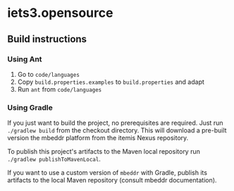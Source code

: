 # iets3.opensource

## Build instructions
### Using Ant
1. Go to `code/languages`
2. Copy `build.properties.examples` to `build.properties` and adapt
3. Run `ant` from `code/languages`

### Using Gradle
If you just want to build the project, no prerequisites are required. Just run `./gradlew build` from the checkout
directory. This will download a pre-built version the mbeddr platform from the itemis Nexus repository.

To publish this project's artifacts to the Maven local repository run `./gradlew publishToMavenLocal`.

If you want to use a custom version of `mbeddr` with Gradle, publish its artifacts to the local Maven repository
(consult mbeddr documentation).

